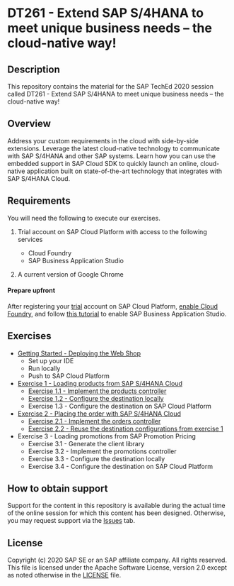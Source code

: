 # DT261 - Extend SAP S/4HANA to meet unique business needs – the cloud-native way!

## Description

This repository contains the material for the SAP TechEd 2020 session called DT261 - Extend SAP S/4HANA to meet unique business needs – the cloud-native way!  

## Overview

Address your custom requirements in the cloud with side-by-side extensions. Leverage the latest cloud-native technology to communicate with SAP S/4HANA and other SAP systems. Learn how you can use the embedded support in SAP Cloud SDK to quickly launch an online, cloud-native application built on state-of-the-art technology that integrates with SAP S/4HANA Cloud.

## Requirements

You will need the following to execute our exercises.

1. Trial account on SAP Cloud Platform with access to the following services
    - Cloud Foundry
    - SAP Business Application Studio

2. A current version of Google Chrome

#### Prepare upfront
After registering your [trial](https://www.sap.com/cmp/td/sap-cloud-platform-trial.html) account on SAP Cloud Platform, [enable Cloud Foundry](https://help.sap.com/viewer/a96b1df8525f41f79484717368e30626/Cloud/en-US/dc18bac42270468d84b6c030a668e003.html), and follow [this tutorial](https://developers.sap.com/tutorials/appstudio-onboarding.html) to enable SAP Business Application Studio.

## Exercises

- [Getting Started - Deploying the Web Shop](exercises/ex0/)
    - Set up your IDE
    - Run locally
    - Push to SAP Cloud Platform
- [Exercise 1 - Loading products from SAP S/4HANA Cloud](exercises/ex1/)
    - [Exercise 1.1 - Implement the products controller](exercises/ex1#exercise-11-sub-exercise-1-description)
    - [Exercise 1.2 - Configure the destination locally](exercises/ex1#exercise-12-sub-exercise-2-description)
    - Exercise 1.3 - Configure the destination on SAP Cloud Platform
- [Exercise 2 - Placing the order with SAP S/4HANA Cloud](exercises/ex2/)
    - [Exercise 2.1 - Implement the orders controller](exercises/ex2#exercise-21-sub-exercise-1-description)
    - [Exercise 2.2 - Reuse the destination configurations from exercise 1](exercises/ex2#exercise-22-sub-exercise-2-description)
- Exercise 3 - Loading promotions from SAP Promotion Pricing
    - Exercise 3.1 - Generate the client library
    - Exercise 3.2 - Implement the promotions controller
    - Exercise 3.3 - Configure the destination locally
    - Exercise 3.4 - Configure the destination on SAP Cloud Platform

## How to obtain support

Support for the content in this repository is available during the actual time of the online session for which this content has been designed. Otherwise, you may request support via the [Issues](../../issues) tab.

## License
Copyright (c) 2020 SAP SE or an SAP affiliate company. All rights reserved. This file is licensed under the Apache Software License, version 2.0 except as noted otherwise in the [LICENSE](LICENSES/Apache-2.0.txt) file.
